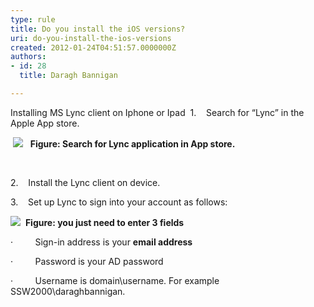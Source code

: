 ```yaml
---
type: rule
title: Do you install the iOS versions?
uri: do-you-install-the-ios-versions
created: 2012-01-24T04:51:57.0000000Z
authors:
- id: 28
  title: Daragh Bannigan

---
```


 Installing MS Lync client on Iphone or Ipad   ​
1.    Search for “Lync” in the Apple App store.

 ![](/ITAndNetworking/PublishingImages/Lync1.png)
  **Figure: Search for Lync application in App store.**

 

2.    Install the Lync client on device.

3.    Set up Lync to sign into your account as follows:

![](/ITAndNetworking/PublishingImages/Lync2.png)
 **Figure: you just need to enter 3 fields**

·         Sign-in address is your **email address**

·         Password is your AD password

·         Username is domain\username. For example SSW2000\daraghbannigan.

